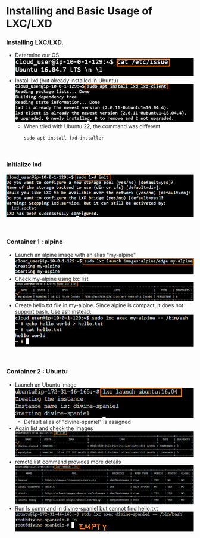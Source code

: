 # Installing and Basic Usage of LXC/LXD

### Installing LXC/LXD.
* Determine our OS.   
  ![](../images/030301.png)
* Install lxd (but already installed in Ubuntu)   
  ![](../images/030302.png)
    * When tried with Ubuntu 22, the command was different
	  ```
      sudo apt install lxd-installer
      ```

<br>

### Initialize lxd   
  ![](../images/030303.png)

<br>

### Container 1 : alpine
* Launch an alpine image with an alias "my-alpine"   
  ![](../images/030304.png)
* Check my-alpine using lxc list   
  ![](../images/030305.png)
* Create hello.txt file in my-alpine. Since alpine is compact, it does not support bash. Use ash instead.   
  ![](../images/030306.png)

<br>

### Container 2 : Ubuntu
* Launch an Ubuntu image      
  ![](../images/030307.png)
  * Default alias of "divine-spaniel" is assigned
* Again list and check the images      
  ![](../images/030308.png)
* remote list command provides more details      
  ![](../images/030309.png)
* Run ls command in divine-spaniel but cannot find hello.txt   
  ![](../images/030310.png)
